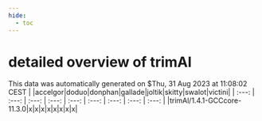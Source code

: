 ```yaml
---
hide:
  - toc
---
```


detailed overview of trimAl
===========================


This data was automatically generated on $Thu, 31 Aug 2023 at 11:08:02 CEST
| |accelgor|doduo|donphan|gallade|joltik|skitty|swalot|victini|
| :---: | :---: | :---: | :---: | :---: | :---: | :---: | :---: | :---: |
|trimAl/1.4.1-GCCcore-11.3.0|x|x|x|x|x|x|x|x|
